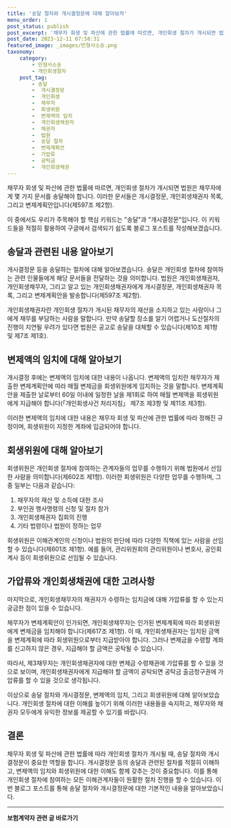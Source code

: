 ```yaml
---
title: '송달 절차와 개시결정문에 대해 알아보자'
menu_order: 1
post_status: publish
post_excerpt: '채무자 회생 및 파산에 관한 법률에 따르면, 개인회생 절차가 개시되면 법원은 채무자에게 몇 가지 문서를 송달해야 합니다. 이러한 문서들은 개시결정문, 개인회생채권자 목록, 그리고 변제계획안입니다 제597조 제2항 .'
post_date: 2023-12-11 07:58:31
featured_image: _images/민형사소송.png
taxonomy:
    category:
        - 민형사소송
        - 개인회생절차
    post_tag:
        - 송달
        -  개시결정문
        -  개인회생
        -  채무자
        -  회생위원
        -  변제액의 임치
        -  개인회생채권자
        -  채권자
        -  법원
        -  송달 절차
        -  변제계획안
        -  가압류
        -  공탁금
        -  개인회생채권
---
```



채무자 회생 및 파산에 관한 법률에 따르면, 개인회생 절차가 개시되면 법원은 채무자에게 몇 가지 문서를 송달해야 합니다. 이러한 문서들은 개시결정문, 개인회생채권자 목록, 그리고 변제계획안입니다(제597조 제2항).

이 중에서도 우리가 주목해야 할 핵심 키워드는 "송달"과 "개시결정문"입니다. 이 키워드들을 적절히 활용하여 구글에서 검색되기 쉽도록 블로그 포스트를 작성해보겠습니다.

## 송달과 관련된 내용 알아보기
개시결정문 등을 송달하는 절차에 대해 알아보겠습니다. 송달은 개인회생 절차에 참여하는 관련 인물들에게 해당 문서들을 전달하는 것을 의미합니다. 법원은 개인회생채권자, 개인회생채무자, 그리고 알고 있는 개인회생채권자에게 개시결정문, 개인회생채권자 목록, 그리고 변제계획안을 발송합니다(제597조 제2항).

개인회생채권자란 개인회생 절차가 개시된 채무자의 재산을 소지하고 있는 사람이나 그에게 채무를 부담하는 사람을 말합니다. 만약 송달할 장소를 알기 어렵거나 도산절차의 진행이 지연될 우려가 있다면 법원은 공고로 송달을 대체할 수 있습니다(제10조 제1항 및 제7조 제1호).

## 변제액의 임치에 대해 알아보기
개시결정 후에는 변제액의 임치에 대한 내용이 나옵니다. 변제액의 임치란 채무자가 제출한 변제계획안에 따라 매월 변제금을 회생위원에게 임치하는 것을 말합니다. 변제계획안을 제출한 날로부터 60일 이내에 일정한 날을 제1회로 하여 매월 변제액을 회생위원에게 지급해야 합니다(「개인회생사건 처리지침」 제7조 제3항 및 제11조 제3항).

이러한 변제액의 임치에 대한 내용은 채무자 회생 및 파산에 관한 법률에 따라 정해진 규정이며, 회생위원이 지정한 계좌에 입금되어야 합니다.

## 회생위원에 대해 알아보기
회생위원은 개인회생 절차에 참여하는 관계자들의 업무를 수행하기 위해 법원에서 선임한 사람을 의미합니다(제602조 제1항). 이러한 회생위원은 다양한 업무를 수행하며, 그 중 일부는 다음과 같습니다:

1. 채무자의 재산 및 소득에 대한 조사
2. 부인권 행사명령의 신청 및 절차 참가
3. 개인회생채권자 집회의 진행
4. 기타 법령이나 법원이 정하는 업무

회생위원은 이해관계인의 신청이나 법원의 판단에 따라 다양한 직책에 있는 사람을 선임할 수 있습니다(제601조 제1항). 예를 들어, 관리위원회의 관리위원이나 변호사, 공인회계사 등이 회생위원으로 선임될 수 있습니다.

## 가압류와 개인회생채권에 대한 고려사항
마지막으로, 개인회생채무자의 채권자가 수령하는 임치금에 대해 가압류를 할 수 있는지 궁금한 점이 있을 수 있습니다.

채무자가 변제계획안이 인가되면, 개인회생채무자는 인가된 변제계획에 따라 회생위원에게 변제금을 임치해야 합니다(제617조 제1항). 이 때, 개인회생채권자는 임치된 금액을 변제계획에 따라 회생위원으로부터 지급받아야 합니다. 그러나 변제금을 수령할 계좌를 신고하지 않은 경우, 지급해야 할 금액은 공탁될 수 있습니다.

따라서, 제3채무자는 개인회생채권자에 대한 변제금 수령채권에 가압류를 할 수 있을 것으로 보이며, 개인회생채권자에게 지급해야 할 금액이 공탁되면 공탁금 출금청구권에 가압류를 할 수 있을 것으로 생각됩니다.

이상으로 송달 절차와 개시결정문, 변제액의 임치, 그리고 회생위원에 대해 알아보았습니다. 개인회생 절차에 대한 이해를 높이기 위해 이러한 내용들을 숙지하고, 채무자와 채권자 모두에게 유익한 정보를 제공할 수 있기를 바랍니다.

## 결론
채무자 회생 및 파산에 관한 법률에 따라 개인회생 절차가 개시될 때, 송달 절차와 개시결정문이 중요한 역할을 합니다. 개시결정문 등의 송달과 관련된 절차를 적절히 이해하고, 변제액의 임치와 회생위원에 대한 이해도 함께 갖추는 것이 중요합니다. 이를 통해 개인회생 절차에 참여하는 모든 이해관계자들이 원활한 절차 진행을 할 수 있습니다. 이번 블로그 포스트를 통해 송달 절차와 개시결정문에 대한 기본적인 내용을 알아보았습니다.
<!-- wp:separator -->
<hr class="wp-block-separator has-alpha-channel-opacity"/>
<!-- /wp:separator -->

<!-- wp:group {"backgroundColor":"base","layout":{"type":"constrained"}} -->
<div class="wp-block-group has-base-background-color has-background"><!-- wp:paragraph {"align":"center","fontSize":"medium"} -->
<p class="has-text-align-center has-large-font-size"><strong>보험계약자 관련 글 바로가기</strong></p>
<!-- /wp:paragraph -->


<!-- wp:latest-posts
{"categories":[{"id":13963,"count":19,"description":"","link":"https://uknowlaw.com/category/%eb%b3%b4%ed%97%98%ea%b3%84%ec%95%bd%ec%9e%90/","name":"보험계약자","slug":"보험계약자","taxonomy":"category","parent":0,"meta":[],"_links":{"self":[{"href":"https://uknowlaw.com/wp-json/wp/v2/categories/13963"}],"collection":[{"href":"https://uknowlaw.com/wp-json/wp/v2/categories"}],"about":[{"href":"https://uknowlaw.com/wp-json/wp/v2/taxonomies/category"}],"wp:post_type":[{"href":"https://uknowlaw.com/wp-json/wp/v2/posts?categories=13963"}],"curies":[{"name":"wp","href":"https://api.w.org/{rel}","templated":true}]}}],"postsToShow":100,"excerptLength":28,"postLayout":"grid","columns":2,"featuredImageAlign":"left","featuredImageSizeSlug":"large","fontSize":"small"} /--></div>
<!-- /wp:group -->